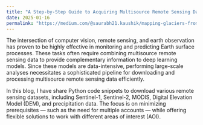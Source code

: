 ```yaml
---
title: "A Step-by-Step Guide to Acquiring Multisource Remote Sensing Data Using Python"
date: 2025-01-16
permalink: "https://medium.com/@saurabh21.kaushik/mapping-glaciers-from-space-using-artificial-intelligence-52002411bd96"
---
```


The intersection of computer vision, remote sensing, and earth observation has proven to be highly effective in monitoring and predicting Earth surface processes. These tasks often require combining multisource remote sensing data to provide complementary information to deep learning models. Since these models are data-intensive, performing large-scale analyses necessitates a sophisticated pipeline for downloading and processing multisource remote sensing data efficiently.

In this blog, I have share Python code snippets to download various remote sensing datasets, including Sentinel-1, Sentinel-2, MODIS, Digital Elevation Model (DEM), and precipitation data. The focus is on minimizing prerequisites — such as the need for multiple accounts — while offering flexible solutions to work with different areas of interest (AOI).
